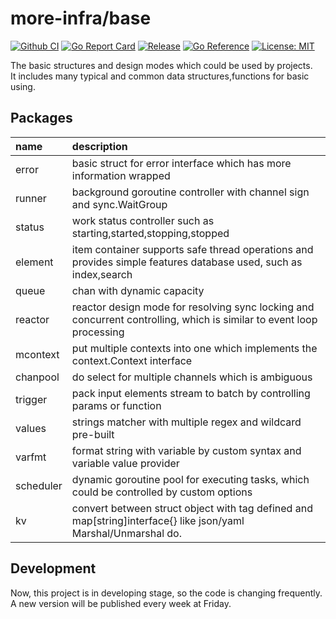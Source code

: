 # more-infra/base

[![Github CI](https://github.com/more-infra/base/actions/workflows/testing.yml/badge.svg)]()
[![Go Report Card](https://goreportcard.com/badge/github.com/more-infra/base)](https://goreportcard.com/report/github.com/more-infra/base)
[![Release](https://img.shields.io/github/v/release/more-infra/base.svg?style=flat-square)](https://github.com/more-infra/base)
[![Go Reference](https://pkg.go.dev/badge/github.com/more-infra/base.svg)](https://pkg.go.dev/github.com/more-infra/base)
[![License: MIT](https://img.shields.io/badge/License-MIT-orange)](https://opensource.org/licenses/MIT)

The basic structures and design modes which could be used by projects.  
It includes many typical and common data structures,functions for basic using.

## Packages

| name      | description                                                                                                          |
|:----------|:---------------------------------------------------------------------------------------------------------------------|
| error     | basic struct for error interface which has more information wrapped                                                  |
| runner    | background goroutine controller with channel sign and sync.WaitGroup                                                 |
| status    | work status controller such as starting,started,stopping,stopped                                                     |
| element   | item container supports safe thread operations and provides simple features database used, such as index,search      |
| queue     | chan with dynamic capacity                                                                                           |
| reactor   | reactor design mode for resolving sync locking and concurrent controlling, which is similar to event loop processing |
| mcontext  | put multiple contexts into one which implements the context.Context interface                                        |
| chanpool  | do select for multiple channels which is ambiguous                                                                   |
| trigger   | pack input elements stream to batch by controlling params or function                                                |
| values    | strings matcher with multiple regex and wildcard pre-built                                                           |
| varfmt    | format string with variable by custom syntax and variable value provider                                             |
| scheduler | dynamic goroutine pool for executing tasks, which could be controlled by custom options                              |
| kv        | convert between struct object with tag defined and map[string]interface{} like json/yaml Marshal/Unmarshal do.       |

## Development
Now, this project is in developing stage, so the code is changing frequently.
A new version will be published every week at Friday.